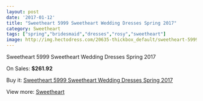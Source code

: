 ```yaml
---
layout: post
date: '2017-01-12'
title: "Sweetheart 5999 Sweetheart Wedding Dresses Spring 2017"
category: Sweetheart
tags: ["spring","bridesmaid","dresses","rosy","sweetheart"]
image: http://img.hectodress.com/20635-thickbox_default/sweetheart-5999-sweetheart-wedding-dresses-spring-2013.jpg
---
```

Sweetheart 5999 Sweetheart Wedding Dresses Spring 2017

On Sales: **$261.92**
<a href="https://www.hectodress.com/sweetheart/9526-sweetheart-5999-sweetheart-wedding-dresses-spring-2013.html"><amp-img layout="responsive" width="600" height="600" src="//img.hectodress.com/20635-thickbox_default/sweetheart-5999-sweetheart-wedding-dresses-spring-2013.jpg" alt="Sweetheart 5999 Sweetheart Wedding Dresses Spring 2017 0" /></a>
<a href="https://www.hectodress.com/sweetheart/9526-sweetheart-5999-sweetheart-wedding-dresses-spring-2013.html"><amp-img layout="responsive" width="600" height="600" src="//img.hectodress.com/20638-thickbox_default/sweetheart-5999-sweetheart-wedding-dresses-spring-2013.jpg" alt="Sweetheart 5999 Sweetheart Wedding Dresses Spring 2017 1" /></a>
<a href="https://www.hectodress.com/sweetheart/9526-sweetheart-5999-sweetheart-wedding-dresses-spring-2013.html"><amp-img layout="responsive" width="600" height="600" src="//img.hectodress.com/20637-thickbox_default/sweetheart-5999-sweetheart-wedding-dresses-spring-2013.jpg" alt="Sweetheart 5999 Sweetheart Wedding Dresses Spring 2017 2" /></a>
<a href="https://www.hectodress.com/sweetheart/9526-sweetheart-5999-sweetheart-wedding-dresses-spring-2013.html"><amp-img layout="responsive" width="600" height="600" src="//img.hectodress.com/20636-thickbox_default/sweetheart-5999-sweetheart-wedding-dresses-spring-2013.jpg" alt="Sweetheart 5999 Sweetheart Wedding Dresses Spring 2017 3" /></a>

Buy it: [Sweetheart 5999 Sweetheart Wedding Dresses Spring 2017](https://www.hectodress.com/sweetheart/9526-sweetheart-5999-sweetheart-wedding-dresses-spring-2013.html "Sweetheart 5999 Sweetheart Wedding Dresses Spring 2017")

View more: [Sweetheart](https://www.hectodress.com/157-sweetheart "Sweetheart")